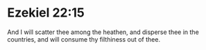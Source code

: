 # Ezekiel 22:15

And I will scatter thee among the heathen, and disperse thee in the countries, and will consume thy filthiness out of thee.